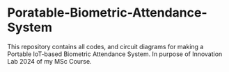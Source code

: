 # Poratable-Biometric-Attendance-System
This repository contains all codes, and circuit diagrams for making a Portable IoT-based Biometric Attendance System. In purpose of Innovation Lab 2024 of my MSc Course.
